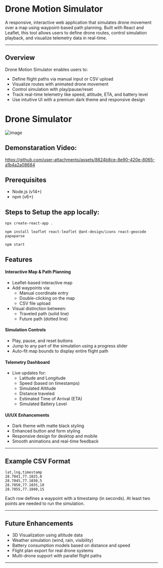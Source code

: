 # Drone Motion Simulator

A responsive, interactive web application that simulates drone movement over a map using waypoint-based path planning. Built with React and Leaflet, this tool allows users to define drone routes, control simulation playback, and visualize telemetry data in real-time.

---

## Overview

Drone Motion Simulator enables users to:

- Define flight paths via manual input or CSV upload
- Visualize routes with animated drone movement
- Control simulation with play/pause/reset
- Track real-time telemetry like speed, altitude, ETA, and battery level
- Use intuitive UI with a premium dark theme and responsive design

# Drone Simulator
![image](https://github.com/user-attachments/assets/049c7d40-4b72-46fb-92ba-a66d56ef9272)

## Demonstaration Video:

https://github.com/user-attachments/assets/8824b8ce-8e90-420e-8065-a1b4a2a08684

## Prerequisites
- Node.js (v14+)
- npm (v6+)

## Steps to Setup the app locally:
```
npx create-react-app .

npm install leaflet react-leaflet @ant-design/icons react-geocode papaparse

npm start
```


## Features

#### Interactive Map & Path Planning
- Leaflet-based interactive map
- Add waypoints via:
  - Manual coordinate entry
  - Double-clicking on the map
  - CSV file upload
- Visual distinction between:
  - Traveled path (solid line)
  - Future path (dotted line)

#### Simulation Controls
- Play, pause, and reset buttons
- Jump to any part of the simulation using a progress slider
- Auto-fit map bounds to display entire flight path

#### Telemetry Dashboard
- Live updates for:
  - Latitude and Longitude
  - Speed (based on timestamps)
  - Simulated Altitude
  - Distance traveled
  - Estimated Time of Arrival (ETA)
  - Simulated Battery Level

#### UI/UX Enhancements
- Dark theme with matte black styling
- Enhanced button and form styling
- Responsive design for desktop and mobile
- Smooth animations and real-time feedback

---

## Example CSV Format

```csv
lat,lng,timestamp
28.7041,77.1025,0
28.7045,77.1030,5
28.7050,77.1035,10
28.7055,77.1040,15
```

Each row defines a waypoint with a timestamp (in seconds). At least two points are needed to run the simulation.

---

## Future Enhancements

- 3D Visualization using altitude data  
- Weather simulation (wind, rain, visibility)  
- Battery consumption models based on distance and speed  
- Flight plan export for real drone systems  
- Multi-drone support with parallel flight paths  

---
